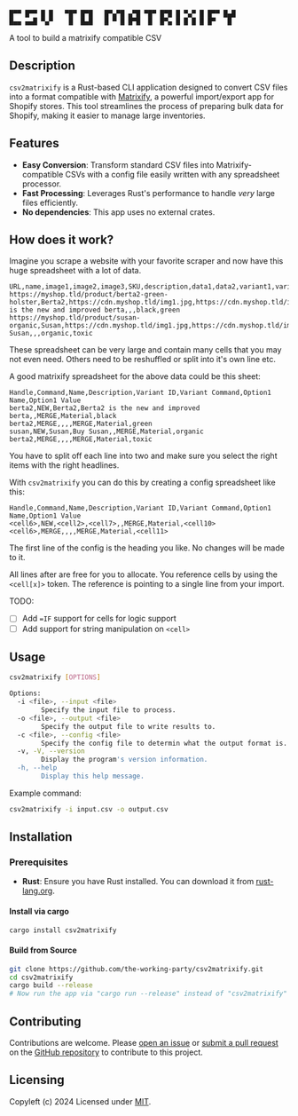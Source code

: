 ```
█▀▀ █▀▀ █ █   ▀█▀ █▀█   █▀▄▀█ ▄▀█ ▀█▀ █▀█ █ ▀▄▀ █ █▀▀ █▄█
█▄▄ ▄▄█ ▀▄▀    █  █▄█   █ ▀ █ █▀█  █  █▀▄ █ █ █ █ █▀   █
```
A tool to build a matrixify compatible CSV

## Description

`csv2matrixify` is a Rust-based CLI application designed to convert CSV files into a format compatible with
[Matrixify](https://matrixify.app/), a powerful import/export app for Shopify stores.
This tool streamlines the process of preparing bulk data for Shopify, making it easier to manage large inventories.

## Features

- **Easy Conversion**: Transform standard CSV files into Matrixify-compatible CSVs with a config file easily written with any spreadsheet processor.
- **Fast Processing**: Leverages Rust's performance to handle *very* large files efficiently.
- **No dependencies**: This app uses no external crates.

## How does it work?

Imagine you scrape a website with your favorite scraper and now have this huge spreadsheet with a lot of data.
```csv
URL,name,image1,image2,image3,SKU,description,data1,data2,variant1,variant2
https://myshop.tld/product/berta2-green-holster,Berta2,https://cdn.myshop.tld/img1.jpg,https://cdn.myshop.tld/img2.jpg,https://cdn.myshop.tld/img3.jpg,berta2,Berta2 is the new and improved berta,,,black,green
https://myshop.tld/product/susan-organic,Susan,https://cdn.myshop.tld/img1.jpg,https://cdn.myshop.tld/img2.jpg,https://cdn.myshop.tld/img3.jpg,susan,Buy Susan,,,organic,toxic
```

These spreadsheet can be very large and contain many cells that you may not even need.
Others need to be reshuffled or split into it's own line etc.

A good matrixify spreadsheet for the above data could be this sheet:
```csv
Handle,Command,Name,Description,Variant ID,Variant Command,Option1 Name,Option1 Value
berta2,NEW,Berta2,Berta2 is the new and improved berta,,MERGE,Material,black
berta2,MERGE,,,,MERGE,Material,green
susan,NEW,Susan,Buy Susan,,MERGE,Material,organic
berta2,MERGE,,,,MERGE,Material,toxic
```

You have to split off each line into two and make sure you select the right items with the right headlines.

With `csv2matrixify` you can do this by creating a config spreadsheet like this:
```csv
Handle,Command,Name,Description,Variant ID,Variant Command,Option1 Name,Option1 Value
<cell6>,NEW,<cell2>,<cell7>,,MERGE,Material,<cell10>
<cell6>,MERGE,,,,MERGE,Material,<cell11>
```

The first line of the config is the heading you like.
No changes will be made to it.

All lines after are free for you to allocate.
You reference cells by using the `<cell[x]>` token.
The reference is pointing to a single line from your import.

TODO:
- [ ] Add `=IF` support for cells for logic support
- [ ] Add support for string manipulation on `<cell>`

## Usage

```sh
csv2matrixify [OPTIONS]

Options:
  -i <file>, --input <file>
        Specify the input file to process.
  -o <file>, --output <file>
        Specify the output file to write results to.
  -c <file>, --config <file>
        Specify the config file to determin what the output format is.
  -v, -V, --version
        Display the program's version information.
  -h, --help
        Display this help message.
```

Example command:

```sh
csv2matrixify -i input.csv -o output.csv
```

## Installation

### Prerequisites

- **Rust**: Ensure you have Rust installed.
You can download it from [rust-lang.org](https://www.rust-lang.org/tools/install).

#### Install via cargo

```sh
cargo install csv2matrixify
```

#### Build from Source

```sh
git clone https://github.com/the-working-party/csv2matrixify.git
cd csv2matrixify
cargo build --release
# Now run the app via "cargo run --release" instead of "csv2matrixify" or locate the binary in your target folder
```

## Contributing

Contributions are welcome.
Please [open an issue](https://github.com/the-working-party/csv2matrixify/issues/new) or
[submit a pull request](https://github.com/the-working-party/csv2matrixify/compare) on the
[GitHub repository](https://github.com/the-working-party/csv2matrixify) to contribute to this project.

## Licensing
Copyleft (c) 2024
Licensed under [MIT](https://raw.githubusercontent.com/the-working-party/csv2matrixify/refs/heads/main/LICENSE?token=GHSAT0AAAAAABO36GVRGUHXFAY4O4AZ6BAQZZSUEGA).
